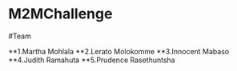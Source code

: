 # M2MChallenge

#Team

**1.Martha Mohlala
**2.Lerato Molokomme
**3.Innocent Mabaso
**4.Judith Ramahuta
**5.Prudence Rasethuntsha
